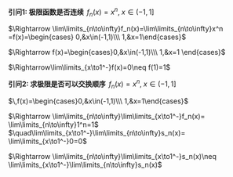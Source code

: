 **引问1: 极限函数是否连续**
$\,f_n(x)=x^n,\;x\in(-1,1]$

$\Rightarrow
\lim\limits_{n\to\infty}f_n(x)=\lim\limits_{n\to\infty}x^n
=f(x)=\begin{cases} 0,&x\in(-1,1)\\\ 1,&x=1\end{cases}$

$\Rightarrow f(x)=\begin{cases}0,&x\in(-1,1)\\\ 1,&x=1 \end{cases}$

$\Rightarrow\lim\limits_{x\to1^-}f(x)=0\neq f(1)=1$

**引问2: 求极限是否可以交换顺序**
$\,f_n(x)=x^n,\;x\in(-1,1]$

$\,f(x)=\begin{cases}0,&x\in(-1,1)\\\ 1,&x=1\end{cases}$

$\Rightarrow
\lim\limits_{n\to\infty}\lim\limits_{x\to1^-}f_n(x)=
\lim\limits_{n\to\infty}1^n=1$
$\quad\lim\limits_{x\to1^-}\lim\limits_{n\to\infty}s_n(x)=
\lim\limits_{x\to1^-}0=0$

$\Rightarrow
\lim\limits_{n\to\infty}\lim\limits_{x\to1^-}s_n(x)\neq
\lim\limits_{x\to1^-}\lim\limits_{n\to\infty}s_n(x)$
